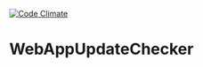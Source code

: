[![Code Climate](https://codeclimate.com/github/clorch/WebAppUpdateChecker/badges/gpa.svg)](https://codeclimate.com/github/clorch/WebAppUpdateChecker)

# WebAppUpdateChecker

